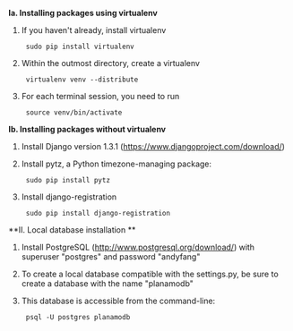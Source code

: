 **Ia. Installing packages using virtualenv**

1. If you haven't already, install virtualenv

        sudo pip install virtualenv
2. Within the outmost directory, create a virtualenv

        virtualenv venv --distribute
3. For each terminal session, you need to run

        source venv/bin/activate


**Ib. Installing packages without virtualenv**

1. Install Django version 1.3.1 (https://www.djangoproject.com/download/)
2. Install pytz, a Python timezone-managing package:

        sudo pip install pytz
3. Install django-registration

        sudo pip install django-registration
        
        
**II. Local database installation **

1. Install PostgreSQL (http://www.postgresql.org/download/) with superuser "postgres" and password "andyfang"
2. To create a local database compatible with the settings.py, be sure to create a database with the name "planamodb"
3. This database is accessible from the command-line:

        psql -U postgres planamodb
